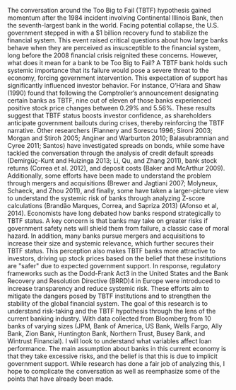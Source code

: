 The conversation around the Too Big to Fail (TBTF) hypothesis gained momentum after the 1984 incident involving Continental Illinois Bank, then the seventh-largest bank in the world. Facing potential collapse, the U.S. government stepped in with a $1 billion recovery fund to stabilize the financial system.  This event raised critical questions about how large banks behave when they are perceived as insusceptible to the financial system, long before the 2008 financial crisis reignited these concerns.
	However, what does it mean for a bank to be Too Big to Fail? A TBTF bank holds such systemic importance that its failure would pose a severe threat to the economy, forcing government intervention.  This expectation of support has significantly influenced investor behavior. For instance, O’Hara and Shaw (1990) found that following the Comptroller’s announcement  designating certain banks as TBTF, nine out of eleven of those banks experienced positive stock price changes between 0.29% and 5.56%. These results suggest that TBTF status boosts investor confidence, as shareholders anticipate government bailouts during crises, thereby reinforcing the TBTF narrative. Other researchers (Flannery and Sorescu 1996; Sironi 2003; Morgan and Stiroh 2005; Anginer and Warburton 2010; Balasubramnian and Cyree 2011; Santos) have investigated spreads on bonds, while some have tackled the conversation through the analysis of credit default spreads (Demirgüç-Kunt and Huizinga 2013; Li, Qu, and Zhang 2011), bank stock returns (Correa et al. 2012), and deposit costs (Baker and McArthur 2009). Additionally, some efforts have been made to understand the problem through mergers and acquisitions  (Brewer and Jagtiani 2007; Molyneux, Schaeck, and Zhou 2011), and finally, some have taken a larger-picture view to understand the systemic risk of banks through analyzing Z-score calculations (Brandão Marques, Correa, and Sapriza 2013) (Afonso et al, 2014).
	Economists have long debated how banks respond strategically to TBTF status. A key concern is that banks may take on greater risks if government safety nets will shield them from failure, a classic case of moral hazard. In addition, many banks pursue mergers and acquisitions to increase their size and systemic relevance, which further secures their TBTF status. This perception also makes TBTF banks more attractive to investors, driving up stock prices based on the belief that these institutions are "safer" due to expected government support.
	In response, regulatory frameworks such as the Dodd-Frank Act3 in the United States and the Bank Recovery and Resolution Directive (BRRD)4 in Europe were introduced to increase transparency and reduce systemic risk. These efforts aim to mitigate the dangers posed by TBTF institutions and to strengthen the stability of the global financial system.
	The goal of this research is to understand risk-taking and the TBTF hypothesis through the lens of the current banking industry. With data collected from Bloomberg from 10 banks of varying sizes (JPM, Bank of America, US Bank, Wells Fargo, Ally Bank, Zion Bank, Huntington Bank, Northern Trust, Busey Bank, and Wintrust Financial). I will look to understand what variables affect loan performance. The main assumption about banks in this current economy is that they take excessive risks, and the belief is that this is due to implicit government support. While research has done a fair job of analyzing this, I hope to complicate the conversation as well as reemphasize some of the points that have already been made.

